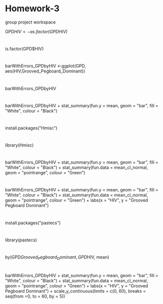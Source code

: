 # Homework-3
group project workspace

GPD$HIV <-as.factor(GPD$HIV)
#

is.factor(GPD$HIV)
#

barWithErrors_GPDbyHIV <-ggplot(GPD, aes(HIV,Grooved_Pegboard_Dominant))
#

barWithErrors_GPDbyHIV
#

barWithErrors_GPDbyHIV + stat_summary(fun.y = mean, geom = "bar", fill = "White", colour = "Black")
#

install.packages("Hmisc")
#

library(Hmisc)
#

barWithErrors_GPDbyHIV + stat_summary(fun.y = mean, geom = "bar", fill = "White", colour = "Black") + stat_summary(fun.data = mean_cl_normal, geom = "pointrange", colour = "Green")
#

barWithErrors_GPDbyHIV + stat_summary(fun.y = mean, geom = "bar", fill = "White", colour = "Black") + stat_summary(fun.data = mean_cl_normal, geom = "pointrange", colour = "Green") + labs(x = "HIV", y = "Grooved Pegboard Dominant")
#
install.packages("pastecs")
#

library(pastecs)
#

by(GPD$Grooved_Pegboard_Dominant, GPD$HIV, mean)
#

barWithErrors_GPDbyHIV + stat_summary(fun.y = mean, geom = "bar", fill = "White", colour = "Black") + stat_summary(fun.data = mean_cl_normal, geom = "pointrange", colour = "Green") + labs(x = "HIV", y = "Grooved Pegboard Dominant") + scale_y_continuous(limits = c(0, 60), breaks = seq(from =0, to = 60, by = 5))
#


